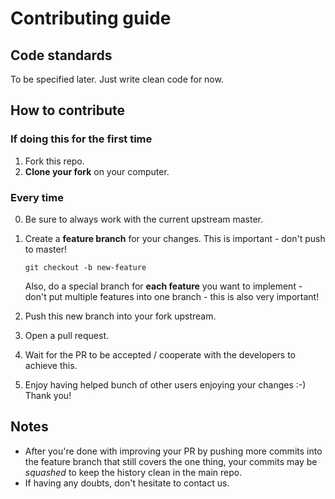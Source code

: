 # Contributing guide

## Code standards
To be specified later. Just write clean code for now.

## How to contribute

### If doing this for the first time
1. Fork this repo.
2. **Clone your fork** on your computer.

### Every time
0. Be sure to always work with the current upstream master.
1. Create a **feature branch** for your changes. This is important - don't push to master!

    ```
    git checkout -b new-feature
    ```
    
    Also, do a special branch for **each feature** you want to implement - don't put multiple features into one branch - this is also very important!
2. Push this new branch into your fork upstream.
3. Open a pull request.
4. Wait for the PR to be accepted / cooperate with the developers to achieve this.
5. Enjoy having helped bunch of other users enjoying your changes :-) Thank you!

## Notes
- After you're done with improving your PR by pushing more commits into the feature branch that still covers the one thing, your commits may be _squashed_ to keep the history clean in the main repo.
- If having any doubts, don't hesitate to contact us.

